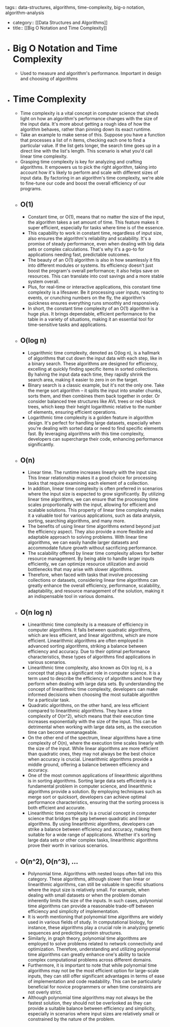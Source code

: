 tags:: data-structures, algorithms, time-complexity, big-o notation, algorithm-analysis

- category:: [[Data Structures and Algorithms]]
- title:: [[Big O Notation and Time Complexity]]
- # Big O Notation and Time Complexity
	- Used to measure and algorithm's performance. Important in design and choosing of algorithms
- # Time Complexity
	- Time complexity is a vital concept in computer science that sheds light on how an algorithm's performance changes with the size of the input data. It's more about getting a rough idea of how the algorithm behaves, rather than pinning down its exact runtime.
	- Take an example to make sense of this. Suppose you have a function that processes a list of n items, checking each one to find a particular value. If the list gets longer, the search time goes up in a direct line with the list's length. This scenario is what you'd call linear time complexity.
	- Grasping time complexity is key for analyzing and crafting algorithms. It empowers us to pick the right algorithm, taking into account how it's likely to perform and scale with different sizes of input data. By factoring in an algorithm's time complexity, we're able to fine-tune our code and boost the overall efficiency of our programs.
	- ## O(1)
		- Constant time, or O(1), means that no matter the size of the input, the algorithm takes a set amount of time. This feature makes it super efficient, especially for tasks where time is of the essence.
		- This capability to work in constant time, regardless of input size, also ensures the algorithm's reliability and scalability. It's a promise of steady performance, even when dealing with big data sets or complex calculations. That's why it's a go-to for applications needing fast, predictable outcomes.
		- The beauty of an O(1) algorithm is also in how seamlessly it fits into different modules or systems. Its efficiency doesn't just boost the program's overall performance; it also helps save on resources. This can translate into cost savings and a more stable system overall.
		- Plus, for real-time or interactive applications, this constant time complexity is a lifesaver. Be it processing user inputs, reacting to events, or crunching numbers on the fly, the algorithm's quickness ensures everything runs smoothly and responsively.
		- In short, the constant time complexity of an O(1) algorithm is a huge plus. It brings dependable, efficient performance to the table in a variety of situations, making it an essential tool for time-sensitive tasks and applications.
	- ## O(log n)
		- Logarithmic time complexity, denoted as O(log n), is a hallmark of algorithms that cut down the input data with each step, like in a binary search. These algorithms are designed for efficiency, excelling at quickly finding specific items in sorted collections. By halving the input data each time, they rapidly shrink the search area, making it easier to zero in on the target.
		- Binary search is a classic example, but it's not the only one. Take the merge sort algorithm – it splits the input into smaller chunks, sorts them, and then combines them back together in order. Or consider balanced tree structures like AVL trees or red-black trees, which keep their height logarithmic relative to the number of elements, ensuring efficient operations.
		- Logarithmic time complexity is a golden feature in algorithm design. It's perfect for handling large datasets, especially when you're dealing with sorted data or need to find specific elements fast. By leveraging algorithms with this time complexity, developers can supercharge their code, enhancing performance significantly.
	- ## O(n)
		- Linear time. The runtime increases linearly with the input size. This linear relationship makes it a good choice for processing tasks that require examining each element of a collection.
		- In addition, linear time complexity is often preferred in scenarios where the input size is expected to grow significantly. By utilizing linear time algorithms, we can ensure that the processing time scales proportionally with the input, allowing for efficient and scalable solutions. This property of linear time complexity makes it a valuable tool for various applications, such as data analysis, sorting, searching algorithms, and many more.
		- The benefits of using linear time algorithms extend beyond just the efficiency aspect. They also provide a more flexible and adaptable approach to solving problems. With linear time algorithms, we can easily handle larger datasets and accommodate future growth without sacrificing performance.
		- The scalability offered by linear time complexity allows for better resource management. By being able to handle larger inputs efficiently, we can optimize resource utilization and avoid bottlenecks that may arise with slower algorithms.
		- Therefore, when faced with tasks that involve processing collections or datasets, considering linear time algorithms can greatly enhance the overall efficiency, performance, scalability, adaptability, and resource management of the solution, making it an indispensable tool in various domains.
	- ## O(n log n)
		- Linearithmic time complexity is a measure of efficiency in computer algorithms. It falls between quadratic algorithms, which are less efficient, and linear algorithms, which are more efficient. Linearithmic algorithms are often employed in advanced sorting algorithms, striking a balance between efficiency and accuracy. Due to their optimal performance characteristics, these types of algorithms find applications in various scenarios.
		- Linearithmic time complexity, also known as O(n log n), is a concept that plays a significant role in computer science. It is a term used to describe the efficiency of algorithms and how they perform when dealing with large data sets. By understanding the concept of linearithmic time complexity, developers can make informed decisions when choosing the most suitable algorithm for a particular task.
		- Quadratic algorithms, on the other hand, are less efficient compared to linearithmic algorithms. They have a time complexity of O(n^2), which means that their execution time increases exponentially with the size of the input. This can be detrimental when working with large data sets, as the execution time can become unmanageable.
		- On the other end of the spectrum, linear algorithms have a time complexity of O(n), where the execution time scales linearly with the size of the input. While linear algorithms are more efficient than quadratic ones, they may not always be the best choice when accuracy is crucial. Linearithmic algorithms provide a middle ground, offering a balance between efficiency and accuracy.
		- One of the most common applications of linearithmic algorithms is in sorting algorithms. Sorting large data sets efficiently is a fundamental problem in computer science, and linearithmic algorithms provide a solution. By employing techniques such as merge sort or quicksort, developers can achieve optimal performance characteristics, ensuring that the sorting process is both efficient and accurate.
		- Linearithmic time complexity is a crucial concept in computer science that bridges the gap between quadratic and linear algorithms. By using linearithmic algorithms, developers can strike a balance between efficiency and accuracy, making them suitable for a wide range of applications. Whether it's sorting large data sets or other complex tasks, linearithmic algorithms prove their worth in various scenarios.
	- ## **O(n^2)**, **O(n^3)**, ...
		- Polynomial time. Algorithms with nested loops often fall into this category. These algorithms, although slower than linear or linearithmic algorithms, can still be valuable in specific situations where the input size is relatively small. For example, when dealing with small datasets or when the problem domain inherently limits the size of the inputs. In such cases, polynomial time algorithms can provide a reasonable trade-off between efficiency and simplicity of implementation.
		- It is worth mentioning that polynomial time algorithms are widely used in various fields of study. In computational biology, for instance, these algorithms play a crucial role in analyzing genetic sequences and predicting protein structures.
		- Similarly, in graph theory, polynomial time algorithms are employed to solve problems related to network connectivity and optimization. Therefore, understanding and utilizing polynomial time algorithms can greatly enhance one's ability to tackle complex computational problems across different domains.
		- Furthermore, it is important to note that while polynomial time algorithms may not be the most efficient option for large-scale inputs, they can still offer significant advantages in terms of ease of implementation and code readability. This can be particularly beneficial for novice programmers or when time constraints are not overly strict.
		- Although polynomial time algorithms may not always be the fastest solution, they should not be overlooked as they can provide a suitable balance between efficiency and simplicity, especially in scenarios where input sizes are relatively small or constrained by the nature of the problem.